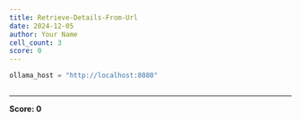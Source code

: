 ```yaml
---
title: Retrieve-Details-From-Url
date: 2024-12-05
author: Your Name
cell_count: 3
score: 0
---
```


```python
ollama_host = "http://localhost:8080"
```


```python

```


---
**Score: 0**